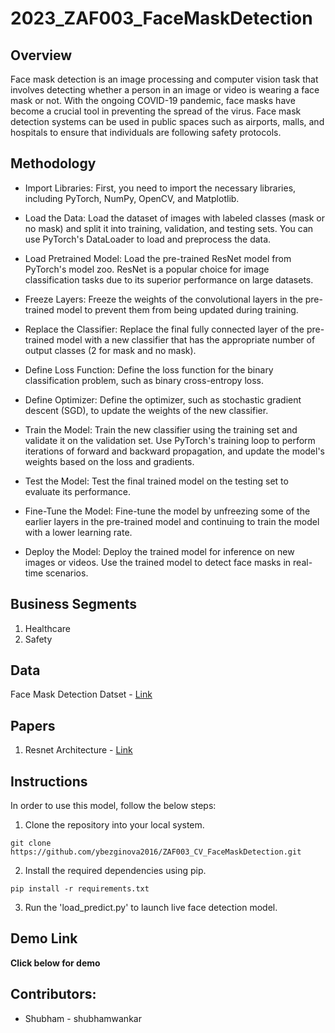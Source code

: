 # 2023_ZAF003_FaceMaskDetection
## Overview
Face mask detection is an image processing and computer vision task that involves detecting whether a person in an image or video is wearing a face mask or not. With the ongoing COVID-19 pandemic, face masks have become a crucial tool in preventing the spread of the virus. Face mask detection systems can be used in public spaces such as airports, malls, and hospitals to ensure that individuals are following safety protocols.

## Methodology
- Import Libraries: First, you need to import the necessary libraries, including PyTorch, NumPy, OpenCV, and Matplotlib.

- Load the Data: Load the dataset of images with labeled classes (mask or no mask) and split it into training, validation, and testing sets. You can use PyTorch's DataLoader to load and preprocess the data.

- Load Pretrained Model: Load the pre-trained ResNet model from PyTorch's model zoo. ResNet is a popular choice for image classification tasks due to its superior performance on large datasets.

- Freeze Layers: Freeze the weights of the convolutional layers in the pre-trained model to prevent them from being updated during training.

- Replace the Classifier: Replace the final fully connected layer of the pre-trained model with a new classifier that has the appropriate number of output classes (2 for mask and no mask).

- Define Loss Function: Define the loss function for the binary classification problem, such as binary cross-entropy loss.

- Define Optimizer: Define the optimizer, such as stochastic gradient descent (SGD), to update the weights of the new classifier.

- Train the Model: Train the new classifier using the training set and validate it on the validation set. Use PyTorch's training loop to perform iterations of forward and backward propagation, and update the model's weights based on the loss and gradients.

- Test the Model: Test the final trained model on the testing set to evaluate its performance.

- Fine-Tune the Model: Fine-tune the model by unfreezing some of the earlier layers in the pre-trained model and continuing to train the model with a lower learning rate.

- Deploy the Model: Deploy the trained model for inference on new images or videos. Use the trained model to detect face masks in real-time scenarios.

## Business Segments
1. Healthcare
2. Safety

## Data
Face Mask Detection Datset - [Link](https://www.kaggle.com/datasets/omkargurav/face-mask-dataset)

## Papers
1. Resnet Architecture - [Link](https://arxiv.org/abs/1512.03385)

## Instructions
In order to use this model, follow the below steps:
1. Clone the repository into your local system.
```
git clone https://github.com/ybezginova2016/ZAF003_CV_FaceMaskDetection.git
```
2. Install the required dependencies using pip.
```
pip install -r requirements.txt
```

3. Run the 'load_predict.py' to launch live face detection model. 

## Demo Link
**Click below for demo**

## Contributors:
- Shubham - shubhamwankar
